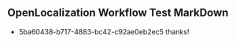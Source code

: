 ## OpenLocalization Workflow Test MarkDown
* 5ba60438-b717-4883-bc42-c92ae0eb2ec5 thanks!

<!--HONumber=Aug16_HO1-->


